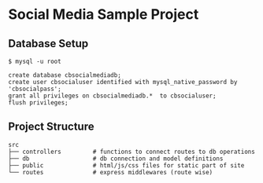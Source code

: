 # Social Media Sample Project


## Database Setup

```shell
$ mysql -u root
```

```mysql
create database cbsocialmediadb;
create user cbsocialuser identified with mysql_native_password by 'cbsocialpass';
grant all privileges on cbsocialmediadb.*  to cbsocialuser;
flush privileges;
```

## Project Structure

```shell
src
├── controllers         # functions to connect routes to db operations
├── db                  # db connection and model definitions
├── public              # html/js/css files for static part of site
└── routes              # express middlewares (route wise)
```
